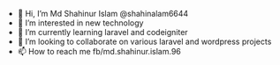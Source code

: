 - 👋 Hi, I’m Md Shahinur Islam @shahinalam6644
- 👀 I’m interested in new technology
- 🌱 I’m currently learning laravel and codeigniter
- 💞️ I’m looking to collaborate on various laravel and wordpress projects
- 📫 How to reach me fb/md.shahinur.islam.96

<!---
shahinalam6644/shahinalam6644 is a ✨ special ✨ repository because its `README.md` (this file) appears on your GitHub profile.
You can click the Preview link to take a look at your changes.
--->
